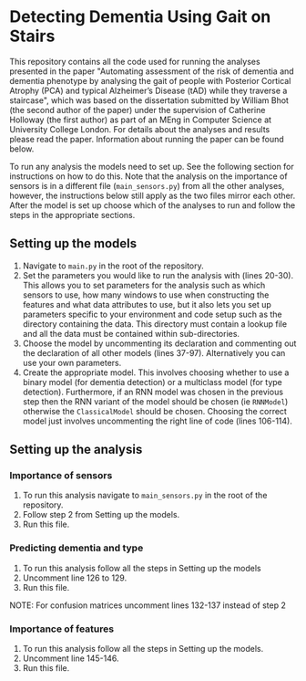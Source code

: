 # Detecting Dementia Using Gait on Stairs
This repository contains all the code used for running the analyses presented in the paper "Automating assessment of the risk of dementia and dementia phenotype by analysing the gait of people with Posterior Cortical Atrophy (PCA) and typical Alzheimer’s Disease (tAD) while they traverse a staircase", which was based on the dissertation submitted by William Bhot (the second author of the paper) under the supervision of Catherine Holloway (the first author) as part of an MEng in Computer Science at University College London. For details about the analyses and results please read the paper. Information about running the paper can be found below.

To run any analysis the models need to set up. See the following section for instructions on how to do this. Note that the analysis on the importance of sensors is in a different file (`main_sensors.py`) from all the other analyses, however, the instructions below still apply as the two files mirror each other. After the model is set up choose which of the analyses to run and follow the steps in the appropriate sections.

## Setting up the models
1. Navigate to `main.py` in the root of the repository.
2. Set the parameters you would like to run the analysis with (lines 20-30). This allows you to set parameters for the analysis such as which sensors to use, how many windows to use when constructing the features and what data attributes to use, but it also lets you set up parameters specific to your environment and code setup such as the directory containing the data. This directory must contain a lookup file and all the data must be contained within sub-directories.
3. Choose the model by uncommenting its declaration and commenting out the declaration of all other models (lines 37-97). Alternatively you can use your own parameters.
4. Create the appropriate model. This involves choosing whether to use a binary model (for dementia detection) or a multiclass model (for type detection). Furthermore, if an RNN model was chosen in the previous step then the RNN variant of the model should be chosen (ie `RNNModel`) otherwise the `ClassicalModel` should be chosen. Choosing the correct model just involves uncommenting the right line of code (lines 106-114).

## Setting up the analysis
### Importance of sensors
1. To run this analysis navigate to `main_sensors.py` in the root of the repository.
2. Follow step 2 from Setting up the models.
3. Run this file.

### Predicting dementia and type
1. To run this analysis follow all the steps in Setting up the models
2. Uncomment line 126 to 129.
3. Run this file.

NOTE: For confusion matrices uncomment lines 132-137 instead of step 2

### Importance of features
1. To run this analysis follow all the steps in Setting up the models.
2. Uncomment line 145-146.
3. Run this file.
